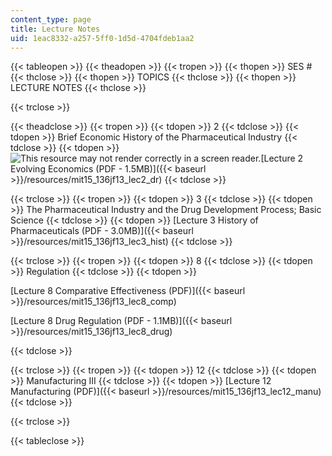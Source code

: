 ```yaml
---
content_type: page
title: Lecture Notes
uid: 1eac8332-a257-5ff0-1d5d-4704fdeb1aa2
---
```


{{< tableopen >}}
{{< theadopen >}}
{{< tropen >}}
{{< thopen >}}
SES #
{{< thclose >}}
{{< thopen >}}
TOPICS
{{< thclose >}}
{{< thopen >}}
LECTURE NOTES
{{< thclose >}}

{{< trclose >}}

{{< theadclose >}}
{{< tropen >}}
{{< tdopen >}}
2
{{< tdclose >}}
{{< tdopen >}}
Brief Economic History of the Pharmaceutical Industry
{{< tdclose >}}
{{< tdopen >}}
![This resource may not render correctly in a screen reader.](/images/inacessible.gif)[Lecture 2 Evolving Economics (PDF - 1.5MB)]({{< baseurl >}}/resources/mit15_136jf13_lec2_dr)
{{< tdclose >}}

{{< trclose >}}
{{< tropen >}}
{{< tdopen >}}
3
{{< tdclose >}}
{{< tdopen >}}
The Pharmaceutical Industry and the Drug Development Process; Basic Science
{{< tdclose >}}
{{< tdopen >}}
[Lecture 3 History of Pharmaceuticals (PDF - 3.0MB)]({{< baseurl >}}/resources/mit15_136jf13_lec3_hist)
{{< tdclose >}}

{{< trclose >}}
{{< tropen >}}
{{< tdopen >}}
8
{{< tdclose >}}
{{< tdopen >}}
Regulation
{{< tdclose >}}
{{< tdopen >}}


[Lecture 8 Comparative Effectiveness (PDF)]({{< baseurl >}}/resources/mit15_136jf13_lec8_comp)

[Lecture 8 Drug Regulation (PDF - 1.1MB)]({{< baseurl >}}/resources/mit15_136jf13_lec8_drug)


{{< tdclose >}}

{{< trclose >}}
{{< tropen >}}
{{< tdopen >}}
12
{{< tdclose >}}
{{< tdopen >}}
Manufacturing III
{{< tdclose >}}
{{< tdopen >}}
[Lecture 12 Manufacturing (PDF)]({{< baseurl >}}/resources/mit15_136jf13_lec12_manu)
{{< tdclose >}}

{{< trclose >}}

{{< tableclose >}}